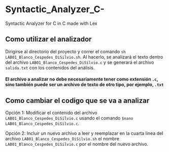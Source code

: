 # Syntactic_Analyzer_C-
Syntactic Analyzer for C in C made with Lex

## Como utilizar el analizador

Dirigirse al directorio del proyecto y correr el comando `sh LAB01_Blanco_Cespedes_DiSilvio.sh`.
Al hacerlo, se analizará el texto dentro del archivo `LAB01_Blanco_Cespedes_DiSilvio.c` y se generará el archivo `salida.txt` con los contenidos del análisis.

#### El archivo a analizar no debe necesariamente tener como extensión `.c`, sino también puede ser un archivo de texto de otro tipo, por ejemplo, `.txt`

## Como cambiar el codigo que se va a analizar

Opción 1: Modificar el contenido del archivo `LAB01_Blanco_Cespedes_DiSilvio.c` usando el comando `$nano LAB01_Blanco_Cespedes_DiSilvio.c`.

Opción 2: Incluir un nuevo archivo a leer y reemplazar en la cuarta linea del archivo `LAB01_Blanco_Cespedes_DiSilvio.sh` el nombre `LAB01_Blanco_Cespedes_DiSilvio.c` por el nombre del nuevo archivo.

